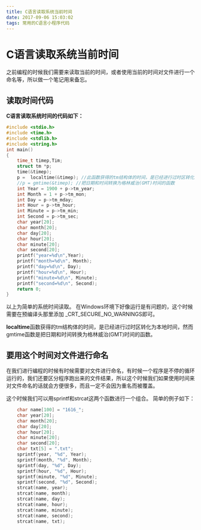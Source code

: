 ```yaml
---
title: C语言读取系统当前时间
date: 2017-09-06 15:03:02
tags: 常用的C语言小程序代码
---
```


# C语言读取系统当前时间

之前编程的时候我们需要来读取当前的时间，或者使用当前的时间对文件进行一个命名等，所以做一个笔记用来备忘。

<!--more-->

## 读取时间代码

**C语言读取系统时间的代码如下：**

```c
#include <stdio.h>  
#include <time.h>  
#include <stdlib.h>
#include <string.h>  
int main()
{
	time_t timep,Tim;
	struct tm *p;
	time(&timep);
	p =  localtime(&timep); //此函数获得的tm结构体的时间，是已经进行过时区转化为本地时间     
	//p = gmtime(&timep); //把日期和时间转换为格林威治(GMT)时间的函数 
	int Year = 1900 + p->tm_year;
	int Month = 1 + p->tm_mon;
	int Day = p->tm_mday;
	int Hour = p->tm_hour;
	int Minute = p->tm_min;
	int Second = p->tm_sec;	
	char year[20];
	char month[20];
	char day[20];
	char hour[20];
	char minute[20];
	char second[20];	
	printf("year=%d\n",Year);
	printf("month=%d\n", Month);
	printf("day=%d\n", Day);
	printf("hour=%d\n", Hour);
	printf("minute=%d\n", Minute);
	printf("second=%d\n", Second);
	return 0;	
}

```
以上为简单的系统时间读取。
在Windows环境下好像运行是有问题的，这个时候需要在预编译头那里添加 _CRT_SECURE_NO_WARNINGS即可。

**localtime**函数获得的tm结构体的时间，是已经进行过时区转化为本地时间，然而gmtime函数是把日期和时间转换为格林威治(GMT)时间的函数。

## 要用这个时间对文件进行命名

在我们进行编程的时候有时候需要对文件进行命名，有时候一个程序是不停的循环运行的，我们还要区分程序跑出来的文件结果，所以这个时候我们如果使用时间来对文件命名的话就会方便很多，而且一定不会因为重名而被覆盖。

这个时候我们可以用sprintf和strcat这两个函数进行一个组合。
简单的例子如下：


```c
    char name[100] = "1616_";
	char year[20];
	char month[20];
	char day[20];
	char hour[20];
	char minute[20];
	char second[20];
	char txt[5] = ".txt";	
	sprintf(year, "%d", Year);
	sprintf(month, "%d", Month);
	sprintf(day, "%d", Day);
	sprintf(hour, "%d", Hour);
	sprintf(minute, "%d", Minute);
	sprintf(second, "%d", Second);
	strcat(name, year);
	strcat(name, month);
	strcat(name, day);
	strcat(name, hour);
	strcat(name, minute);
	strcat(name, second);
	strcat(name, txt);
```